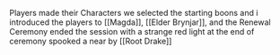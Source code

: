 Players made their Characters
we selected the starting boons
and i introduced the players to [[Magda]], [[Elder Brynjar]], and the Renewal Ceremony
ended the session with a strange red light at the end of ceremony spooked a near by [[Root Drake]]